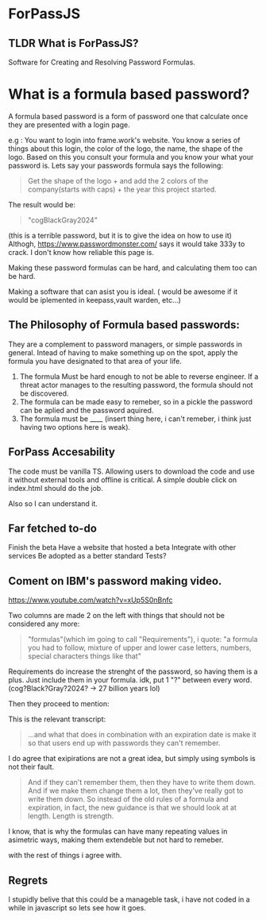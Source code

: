 # ForPassJS

## TLDR What is ForPassJS?

Software for Creating and Resolving Password Formulas.
# What is a formula based password?
A formula based password is a form of password one that calculate once they are presented with a login page.

e.g : You want to login into frame.work's website. 
You know a series of things about this login, the color of the logo, the name, the shape of the logo.
Based on this you consult your formula and you know your what your password is.
Lets say your passwords formula says the following:
> Get the shape of the logo + and add the 2 colors of the company(starts with caps) + the year this project started.

The result would be: 
> "cogBlackGray2024"

(this is a terrible password, but it is to give the idea on how to use it)
Althogh, https://www.passwordmonster.com/ says it would take 333y to crack. I don't know how reliable this page is.

Making these password formulas can be hard, and calculating them too can be hard.

Making a software that can asist you is ideal. ( would be awesome if it would be iplemented in keepass,vault warden, etc...)

## The Philosophy of Formula based passwords:
They are a complement to password managers, or simple passwords in general.
Intead of having to make something up on the spot, apply the formula you have designated to that area of your life.

1. The formula Must be hard enough to not be able to reverse engineer. If a threat actor manages to the resulting password, the formula should not be discovered.
2. The formula can be made easy to remeber, so in a pickle the password can be aplied and the password aquired.
3. The formula must be ____ (insert thing here, i can't remeber, i think just having two options here is weak).

## ForPass Accesability

The code must be vanilla TS.
Allowing users to download the code and use it without external tools and offline is critical.
A simple double click on index.html should do the job.

Also so I can understand it.









## Far fetched to-do

Finish the beta
Have a website that hosted a beta
Integrate with other services
Be adopted as a better standard
Tests?


## Coment on IBM's password making video.
https://www.youtube.com/watch?v=xUp5S0nBnfc

Two columns are made 2 on the left with things that should not be considered any more:
>"formulas"(which im going to call "Requirements"), i quote: "a formula you had to follow, mixture of upper and lower case letters, numbers, special characters things like that"

Requirements do increase the strenght of the password, so having them is a plus.
Just include them in your formula. idk, put 1 "?" between every word. (cog?Black?Gray?2024? -> 27 billion years lol)

Then they proceed to mention:



This is the relevant transcript:
> ...and what that does in combination with an expiration date is make it so that users end up with passwords they can't remember.

I do agree that exipirations are not a great idea, but simply using symbols is not their fault.

> And if they can't remember them, then they have to write them down.
> And if we make them change them a lot, then they've really got to write them down.
> So instead of the old rules of a formula and expiration, in fact, the new guidance is that we should look at at length.
> Length is strength.

I know, that is why the formulas can have many repeating values in asimetric ways, making them extendeble but not hard to remeber.

with the rest of things i agree with.






## Regrets

I stupidly belive that this could be a manageble task, i have not coded in a while in javascript so lets see how it goes.


